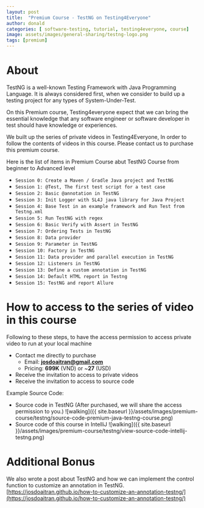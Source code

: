 ```yaml
---
layout: post
title:  "Premium Course - TestNG on Testing4Everyone"
author: donald
categories: [ software-testing, tutorial, testing4everyone, course]
image: assets/images/general-sharing/testng-logo.png
tags: [premium]
---
```


# About

TestNG is a well-known Testing Framework with Java Programming Language. It is always considered first, when we consider to build up a testing project for any types of System-Under-Test.

On this Premium course, Testing4everyone expect that we can bring the essential knowledge that any software engineer or software developer in test should have knowledge or experiences.

We built up the series of private videos in Testing4Everyone, In order to follow the contents of videos in this course. Please contact us to purchase this premium course.

Here is the list of items in Premium Course abut TestNG Course from beginner to Advanced level

- `Session 0: Create a Maven / Gradle Java project and TestNG`
- `Session 1: @Test, The first test script for a test case`
- `Session 2: Basic @annotation in TestNG`
- `Session 3: Init Logger with SL4J java library for Java Project`
- `Session 4: Base Test in an example framework and Run Test from Testng.xml`
- `Session 5: Run TestNG with regex`
- `Session 6: Basic Verify with Assert in TestNG`
- `Session 7: Ordering Tests in TestNG`
- `Session 8: Data provider`
- `Session 9: Parameter in TestNG`
- `Session 10: Factory in TestNG`
- `Session 11: Data provider and parallel execution in TestNG`
- `Session 12: Listeners in TestNG`
- `Session 13: Define a custom annotation in TestNG`
- `Session 14: Default HTML report in Testng`
- `Session 15: TestNG and report Allure`

# How to access to the series of video in this course

Following to these steps, to have the access permission to access private video to run at your local machine

- Contact me directly to purchase
    + Email: **josdoaitran@gmail.com**
    + Pricing: **699K** (VND) or ~**27** (USD)
- Receive the invitation to access to private videos
- Receive the invitation to access to source code

Example Source Code:
- Source code in TestNG (After purchased, we will share the access permission to you.)
![walking]({{ site.baseurl }}/assets/images/premium-course/testng/source-code-premium-java-testng-course.png)
- Source code of this course in IntelliJ
  ![walking]({{ site.baseurl }}/assets/images/premium-course/testng/view-source-code-intellij-testng.png)

# Additional Bonus
We also wrote a post about TestNG and how we can implement the control function to customize an annotation in TestNG.
[https://josdoaitran.github.io/how-to-customize-an-annotation-testng/](https://josdoaitran.github.io/how-to-customize-an-annotation-testng/)

